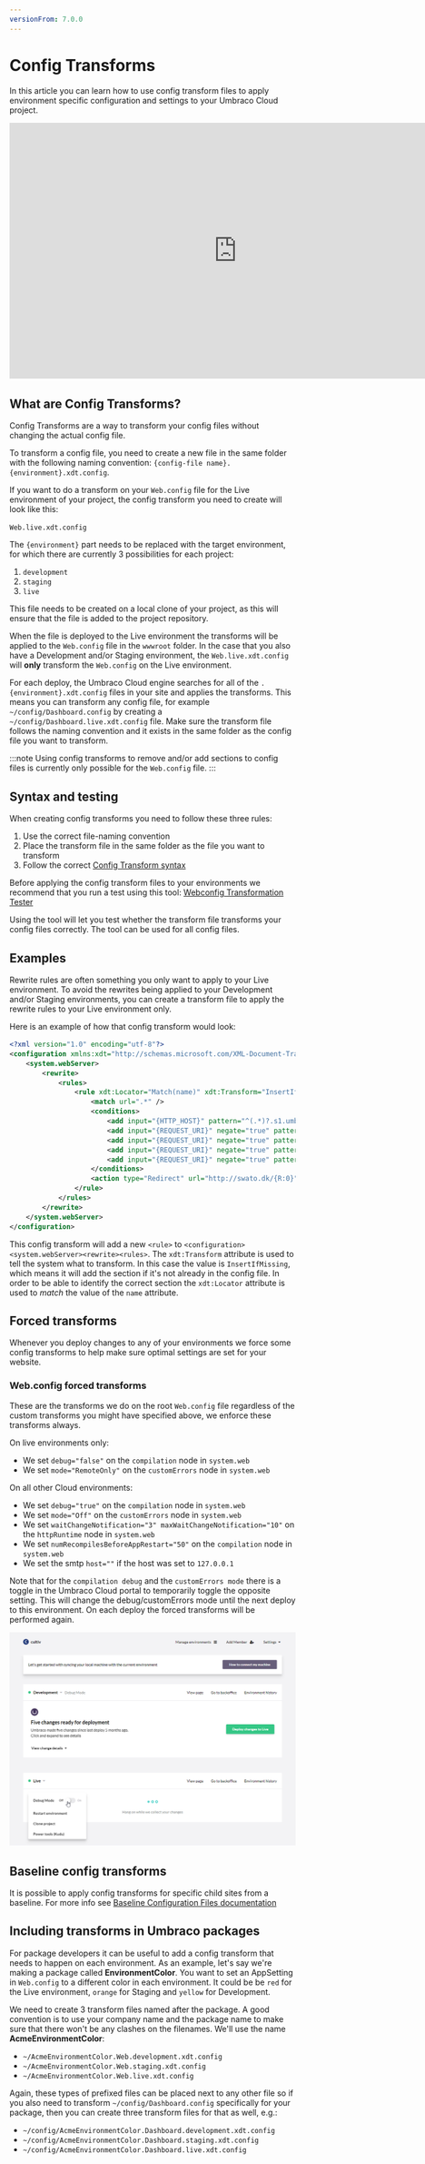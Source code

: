 ```yaml
---
versionFrom: 7.0.0
---
```


# Config Transforms

In this article you can learn how to use config transform files to apply environment specific configuration and settings to your Umbraco Cloud project.


<iframe width="800" height="450" src="https://www.youtube.com/embed/YkF2FotjWDk?rel=0" frameborder="0" allow="autoplay; encrypted-media" allowfullscreen></iframe>

## What are Config Transforms?

Config Transforms are a way to transform your config files without changing the actual config file.

To transform a config file, you need to create a new file in the same folder with the following naming convention: `{config-file name}.{environment}.xdt.config`.

If you want to do a transform on your `Web.config` file for the Live environment of your project, the config transform you need to create will look like this:

`Web.live.xdt.config`

The `{environment}` part needs to be replaced with the target environment, for which there are currently 3 possibilities for each project:

1. `development`
2. `staging`
3. `live`

This file needs to be created on a local clone of your project, as this will ensure that the file is added to the project repository.

When the file is deployed to the Live environment the transforms will be applied to the `Web.config` file in the `wwwroot` folder. In the case that you also have a Development and/or Staging environment, the `Web.live.xdt.config` will **only** transform the `Web.config` on the Live environment.

For each deploy, the Umbraco Cloud engine searches for all of the `.{environment}.xdt.config` files in your site and applies the transforms. This means you can transform any config file, for example `~/config/Dashboard.config` by creating a `~/config/Dashboard.live.xdt.config` file. Make sure the transform file follows the naming convention and it exists in the same folder as the config file you want to transform.

:::note
Using config transforms to remove and/or add sections to config files is currently only possible for the `Web.config` file.
:::

## Syntax and testing

When creating config transforms you need to follow these three rules:

1. Use the correct file-naming convention
2. Place the transform file in the same folder as the file you want to transform
3. Follow the correct [Config Transform syntax](https://msdn.microsoft.com/en-us/library/dd465326)

Before applying the config transform files to your environments we recommend that you run a test using this tool: [Webconfig Transformation Tester](https://elmah.io/tools/webconfig-transformation-tester/)

Using the tool will let you test whether the transform file transforms your config files correctly. The tool can be used for all config files.

## Examples

Rewrite rules are often something you only want to apply to your Live environment. To avoid the rewrites being applied to your Development and/or Staging environments, you can create a transform file to apply the rewrite rules to your Live environment only.

Here is an example of how that config transform would look:

```xml
<?xml version="1.0" encoding="utf-8"?>
<configuration xmlns:xdt="http://schemas.microsoft.com/XML-Document-Transform">
    <system.webServer>
        <rewrite>
            <rules>
                <rule xdt:Locator="Match(name)" xdt:Transform="InsertIfMissing" name="Redirects umbraco.io to actual domain" stopProcessing="true">
                    <match url=".*" />
                    <conditions>
                        <add input="{HTTP_HOST}" pattern="^(.*)?.s1.umbraco.io$" />
                        <add input="{REQUEST_URI}" negate="true" pattern="^/umbraco" />
                        <add input="{REQUEST_URI}" negate="true" pattern="^/DependencyHandler.axd" />
                        <add input="{REQUEST_URI}" negate="true" pattern="^/App_Plugins" />
                        <add input="{REQUEST_URI}" negate="true" pattern="localhost" />
                    </conditions>
                    <action type="Redirect" url="http://swato.dk/{R:0}" appendQueryString="true" redirectType="Permanent" />
                </rule>
            </rules>
        </rewrite>
    </system.webServer>
</configuration>
```

This config transform will add a new `<rule>` to `<configuration><system.webServer><rewrite><rules>`. The `xdt:Transform` attribute is used to tell the system what to transform. In this case the value is `InsertIfMissing`, which means it will add the section if it's not already in the config file. In order to be able to identify the correct section the `xdt:Locator` attribute is used to *match* the value of the `name` attribute.

## Forced transforms

Whenever you deploy changes to any of your environments we force some config transforms to help make sure optimal settings are set for your website.

### Web.config forced transforms

These are the transforms we do on the root `Web.config` file regardless of the custom transforms you might have specified above, we enforce these transforms always.

On live environments only:

- We set `debug="false"` on the `compilation` node in `system.web`
- We set `mode="RemoteOnly"` on the `customErrors` node in `system.web`

On all other Cloud environments:

- We set `debug="true"` on the `compilation` node in `system.web`
- We set `mode="Off"` on the `customErrors` node in `system.web`
- We set `waitChangeNotification="3" maxWaitChangeNotification="10"` on the `httpRuntime` node in `system.web`
- We set `numRecompilesBeforeAppRestart="50"`  on the `compilation` node in `system.web`
- We set the smtp `host=""` if the host was set to `127.0.0.1`


Note that for the `compilation debug` and the `customErrors mode` there is a toggle in the Umbraco Cloud portal to temporarily toggle the opposite setting. This will change the debug/customErrors mode until the next deploy to this environment. On each deploy the forced transforms will be performed again.

![Toggle debug mode](images/toggle-debug.png)

## Baseline config transforms
It is possible to apply config transforms for specific child sites from a baseline. For more info see [Baseline Configuration Files documentation](https://our.umbraco.com/documentation/Umbraco-Cloud/Getting-Started/Baselines/Configuration-files/)

## Including transforms in Umbraco packages
For package developers it can be useful to add a config transform that needs to happen on each environment. As an example, let's say we're making a package called **EnvironmentColor**. You want to set an AppSetting in `Web.config` to a different color in each environment. It could be be `red` for the Live environment, `orange` for Staging and `yellow` for Development.

We need to create 3 transform files named after the package. A good convention is to use your company name and the package name to make sure that there won't be any clashes on the filenames. We'll use the name **AcmeEnvironmentColor**:

- `~/AcmeEnvironmentColor.Web.development.xdt.config`
- `~/AcmeEnvironmentColor.Web.staging.xdt.config`
- `~/AcmeEnvironmentColor.Web.live.xdt.config`

Again, these types of prefixed files can be placed next to any other file so if you also need to transform `~/config/Dashboard.config` specifically for your package, then you can create three transform files for that as well, e.g.:

- `~/config/AcmeEnvironmentColor.Dashboard.development.xdt.config`
- `~/config/AcmeEnvironmentColor.Dashboard.staging.xdt.config`
- `~/config/AcmeEnvironmentColor.Dashboard.live.xdt.config`
